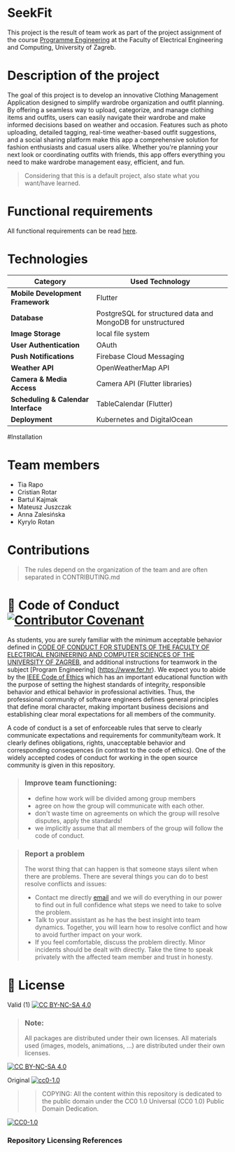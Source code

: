 # SeekFit
This project is the result of team work as part of the project assignment of the course [Programme Engineering](https://www.fer.unizg.hr/predmet/proinz) at the Faculty of Electrical Engineering and Computing, University of Zagreb.
# Description of the project
The goal of this project is to develop an innovative Clothing Management Application designed to simplify wardrobe organization and outfit planning. By offering a seamless way to upload, categorize, and manage clothing items and outfits, users can easily navigate their wardrobe and make informed decisions based on weather and occasion. Features such as photo uploading, detailed tagging, real-time weather-based outfit suggestions, and a social sharing platform make this app a comprehensive solution for fashion enthusiasts and casual users alike. Whether you're planning your next look or coordinating outfits with friends, this app offers everything you need to make wardrobe management easy, efficient, and fun.
> Considering that this is a default project, also state what you want/have learned.
# Functional requirements
All functional requirements can be read [here](https://github.com/TeaWhoYou/SeekFit/wiki/Functional-Requirements).


# Technologies
|**Category**|**Used Technology**|
|-----------------------|----------------------|
|**Mobile Development Framework**|Flutter|
|**Database**|PostgreSQL for structured data and MongoDB for unstructured|
|**Image Storage**|local file system|
|**User Authentication**|OAuth|
|**Push Notifications**|Firebase Cloud Messaging|
|**Weather API**|OpenWeatherMap API|
|**Camera & Media Access**|Camera API (Flutter libraries)|
|**Scheduling & Calendar Interface**|TableCalendar (Flutter)|
|**Deployment**|Kubernetes and DigitalOcean|

#Installation

# Team members
- Tia Rapo
- Cristian Rotar
- Bartul Kajmak
- Mateusz Juszczak
- Anna Zalesińska
- Kyrylo Rotan

# Contributions
>The rules depend on the organization of the team and are often separated in CONTRIBUTING.md



# 📝 Code of Conduct [![Contributor Covenant](https://img.shields.io/badge/Contributor%20Covenant-2.1-4baaaa.svg)](CODE_OF_CONDUCT.md)
As students, you are surely familiar with the minimum acceptable behavior defined in [CODE OF CONDUCT FOR STUDENTS OF THE FACULTY OF ELECTRICAL ENGINEERING AND COMPUTER SCIENCES OF THE UNIVERSITY OF ZAGREB](https://www.fer.hr/_download/repository/Kodeks_ponasanja_studenata_FER-a_procisceni_tekst_2016%5B1%5D.pdf), and additional instructions for teamwork in the subject [Program Engineering] (https://www.fer.hr).
We expect you to abide by the [IEEE Code of Ethics](https://www.ieee.org/about/corporate/governance/p7-8.html) which has an important educational function with the purpose of setting the highest standards of integrity, responsible behavior and ethical behavior in professional activities. Thus, the professional community of software engineers defines general principles that define moral character, making important business decisions and establishing clear moral expectations for all members of the community.

A code of conduct is a set of enforceable rules that serve to clearly communicate expectations and requirements for community/team work. It clearly defines obligations, rights, unacceptable behavior and corresponding consequences (in contrast to the code of ethics). One of the widely accepted codes of conduct for working in the open source community is given in this repository.
>### Improve team functioning:
>* define how work will be divided among group members
>* agree on how the group will communicate with each other.
>* don't waste time on agreements on which the group will resolve disputes, apply the standards!
>* we implicitly assume that all members of the group will follow the code of conduct.

>### Report a problem
>The worst thing that can happen is that someone stays silent when there are problems. There are several things you can do to best resolve conflicts and issues:
>* Contact me directly [email](mailto:vlado.sruk@fer.hr) and we will do everything in our power to find out in full confidence what steps we need to take to solve the problem.
>* Talk to your assistant as he has the best insight into team dynamics. Together, you will learn how to resolve conflict and how to avoid further impact on your work.
>* If you feel comfortable, discuss the problem directly. Minor incidents should be dealt with directly. Take the time to speak privately with the affected team member and trust in honesty.

# 📝 License
Valid (1)
[![CC BY-NC-SA 4.0][cc-by-nc-sa-shield]][cc-by-nc-sa]

> ### Note:
>
> All packages are distributed under their own licenses.
> All materials used (images, models, animations, ...) are distributed under their own licenses.

[![CC BY-NC-SA 4.0][cc-by-nc-sa-image]][cc-by-nc-sa]

[cc-by-nc-sa]: https://creativecommons.org/licenses/by-nc/4.0/deed.hr
[cc-by-nc-sa-image]: https://licensebuttons.net/l/by-nc-sa/4.0/88x31.png
[cc-by-nc-sa-shield]: https://img.shields.io/badge/License-CC%20BY--NC--SA%204.0-lightgrey.svg

Original [![cc0-1.0][cc0-1.0-shield]][cc0-1.0]
>
>>COPYING: All the content within this repository is dedicated to the public domain under the CC0 1.0 Universal (CC0 1.0) Public Domain Dedication.
>
[![CC0-1.0][cc0-1.0-image]][cc0-1.0]

[cc0-1.0]: https://creativecommons.org/licenses/by/1.0/deed.en
[cc0-1.0-image]: https://licensebuttons.net/l/by/1.0/88x31.png
[cc0-1.0-shield]: https://img.shields.io/badge/License-CC0--1.0-lightgrey.svg

### Repository Licensing References
